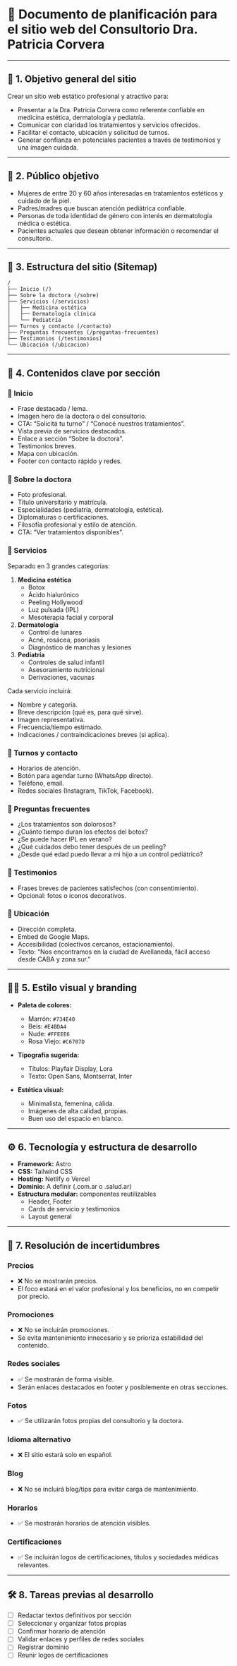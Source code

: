 # 📄 Documento de planificación para el sitio web del Consultorio Dra. Patricia Corvera

---

## 🧭 1. Objetivo general del sitio

Crear un sitio web estático profesional y atractivo para:

- Presentar a la Dra. Patricia Corvera como referente confiable en medicina estética, dermatología y pediatría.
- Comunicar con claridad los tratamientos y servicios ofrecidos.
- Facilitar el contacto, ubicación y solicitud de turnos.
- Generar confianza en potenciales pacientes a través de testimonios y una imagen cuidada.

---

## 👥 2. Público objetivo

- Mujeres de entre 20 y 60 años interesadas en tratamientos estéticos y cuidado de la piel.
- Padres/madres que buscan atención pediátrica confiable.
- Personas de toda identidad de género con interés en dermatología médica o estética.
- Pacientes actuales que desean obtener información o recomendar el consultorio.

---

## 🧱 3. Estructura del sitio (Sitemap)

```
/
├── Inicio (/)
├── Sobre la doctora (/sobre)
├── Servicios (/servicios)
│   ├── Medicina estética
│   ├── Dermatología clínica
│   └── Pediatría
├── Turnos y contacto (/contacto)
├── Preguntas frecuentes (/preguntas-frecuentes)
├── Testimonios (/testimonios)
└── Ubicación (/ubicacion)
```

---

## 🧩 4. Contenidos clave por sección

### 🔹 Inicio

- Frase destacada / lema.
- Imagen hero de la doctora o del consultorio.
- CTA: “Solicitá tu turno” / “Conocé nuestros tratamientos”.
- Vista previa de servicios destacados.
- Enlace a sección “Sobre la doctora”.
- Testimonios breves.
- Mapa con ubicación.
- Footer con contacto rápido y redes.

### 🔹 Sobre la doctora

- Foto profesional.
- Título universitario y matrícula.
- Especialidades (pediatría, dermatología, estética).
- Diplomaturas o certificaciones.
- Filosofía profesional y estilo de atención.
- CTA: “Ver tratamientos disponibles”.

### 🔹 Servicios

Separado en 3 grandes categorías:

1. **Medicina estética**
   - Botox
   - Ácido hialurónico
   - Peeling Hollywood
   - Luz pulsada (IPL)
   - Mesoterapia facial y corporal
2. **Dermatología**
   - Control de lunares
   - Acné, rosácea, psoriasis
   - Diagnóstico de manchas y lesiones
3. **Pediatría**
   - Controles de salud infantil
   - Asesoramiento nutricional
   - Derivaciones, vacunas

Cada servicio incluirá:
- Nombre y categoría.
- Breve descripción (qué es, para qué sirve).
- Imagen representativa.
- Frecuencia/tiempo estimado.
- Indicaciones / contraindicaciones breves (si aplica).

### 🔹 Turnos y contacto

- Horarios de atención.
- Botón para agendar turno (WhatsApp directo).
- Teléfono, email.
- Redes sociales (Instagram, TikTok, Facebook).

### 🔹 Preguntas frecuentes

- ¿Los tratamientos son dolorosos?
- ¿Cuánto tiempo duran los efectos del botox?
- ¿Se puede hacer IPL en verano?
- ¿Qué cuidados debo tener después de un peeling?
- ¿Desde qué edad puedo llevar a mi hijo a un control pediátrico?

### 🔹 Testimonios

- Frases breves de pacientes satisfechos (con consentimiento).
- Opcional: fotos o íconos decorativos.

### 🔹 Ubicación

- Dirección completa.
- Embed de Google Maps.
- Accesibilidad (colectivos cercanos, estacionamiento).
- Texto: “Nos encontramos en la ciudad de Avellaneda, fácil acceso desde CABA y zona sur.”

---

## 🧑‍🎨 5. Estilo visual y branding

- **Paleta de colores:**
  - Marrón: `#734E40`
  - Beis: `#E4BDA4`
  - Nude: `#FFEEE6`
  - Rosa Viejo: `#C6707D`

- **Tipografía sugerida:**
  - Títulos: Playfair Display, Lora
  - Texto: Open Sans, Montserrat, Inter

- **Estética visual:**
  - Minimalista, femenina, cálida.
  - Imágenes de alta calidad, propias.
  - Buen uso del espacio en blanco.

---

## ⚙️ 6. Tecnología y estructura de desarrollo

- **Framework:** Astro
- **CSS:** Tailwind CSS
- **Hosting:** Netlify o Vercel
- **Dominio:** A definir (.com.ar o .salud.ar)
- **Estructura modular:** componentes reutilizables
  - Header, Footer
  - Cards de servicio y testimonios
  - Layout general

---

## 🔎 7. Resolución de incertidumbres

### Precios

- ❌ No se mostrarán precios.
- El foco estará en el valor profesional y los beneficios, no en competir por precio.

### Promociones

- ❌ No se incluirán promociones.
- Se evita mantenimiento innecesario y se prioriza estabilidad del contenido.

### Redes sociales

- ✅ Se mostrarán de forma visible.
- Serán enlaces destacados en footer y posiblemente en otras secciones.

### Fotos

- ✅ Se utilizarán fotos propias del consultorio y la doctora.

### Idioma alternativo

- ❌ El sitio estará solo en español.

### Blog

- ❌ No se incluirá blog/tips para evitar carga de mantenimiento.

### Horarios

- ✅ Se mostrarán horarios de atención visibles.

### Certificaciones

- ✅ Se incluirán logos de certificaciones, títulos y sociedades médicas relevantes.

---

## 🛠️ 8. Tareas previas al desarrollo

- [ ] Redactar textos definitivos por sección
- [ ] Seleccionar y organizar fotos propias
- [ ] Confirmar horario de atención
- [ ] Validar enlaces y perfiles de redes sociales
- [ ] Registrar dominio
- [ ] Reunir logos de certificaciones
